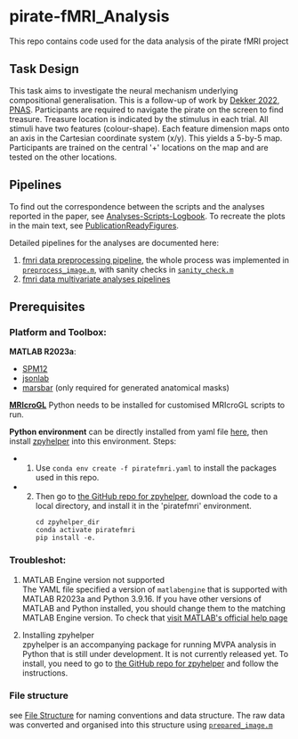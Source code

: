 # pirate-fMRI_Analysis
This repo contains code used for the data analysis of the pirate fMRI project

## Task Design
This task aims to investigate the neural mechanism underlying compositional generalisation. This is a follow-up of work by [Dekker 2022, PNAS](https://www.pnas.org/doi/10.1073/pnas.2205582119). Participants are required to navigate the pirate on the screen to find treasure. Treasure location is indicated by the stimulus in each trial. All stimuli have two features (colour-shape). Each feature dimension maps onto an axis in the Cartesian coordinate system (x/y). This yields a 5-by-5 map. Participants are trained on the central '+' locations on the map and are tested on the other locations.

## Pipelines
To find out the correspondence between the scripts and the analyses reported in the paper, see [Analyses-Scripts-Logbook](/scripts/Exp1_fmri/Analyses_Scripts_Logbook.md).
To recreate the plots in the main text, see [PublicationReadyFigures](/scripts/Exp1_fmri/publication_ready_figures.ipynb).

Detailed pipelines for the analyses are documented here:
1. [fmri data preprocessing pipeline](/src/preprocessing/PreprocessingPipeline.md), the whole process was implemented in [`preprocess_image.m`](/scripts/Exp1_fmri/prepare_MVPA.m), with sanity checks in [`sanity_check.m`](/scripts/Exp1_fmri/sanity_check.m)
2. [fmri data multivariate analyses pipelines](/scripts/Exp1_fmri/MultivariateAnalysisPipeline.md) 


## Prerequisites
### Platform and Toolbox:
**MATLAB R2023a**:
- [SPM12](https://www.fil.ion.ucl.ac.uk/spm/software/spm12/)
- [jsonlab](https://uk.mathworks.com/matlabcentral/fileexchange/33381-jsonlab-a-toolbox-to-encode-decode-json-files)
- [marsbar](https://marsbar-toolbox.github.io/)  (only required for generated anatomical masks)

[**MRIcroGL**](https://www.nitrc.org/projects/mricrogl) 
Python needs to be installed for customised MRIcroGL scripts to run.  

**Python environment** can be directly installed from yaml file [here](/piratefmri.yaml), then install [zpyhelper](https://github.com/ZiluLiang/zpyhelper) into this environment. Steps: 
- 1. Use `conda env create -f piratefmri.yaml` to install the packages used in this repo.  
- 2. Then go to [the GitHub repo for zpyhelper](https://github.com/ZiluLiang/zpyhelper), download the code to a local directory, and install it in the 'piratefmri' environment.
        ```
        cd zpyhelper_dir
        conda activate piratefmri
        pip install -e.
        ```

### **Troubleshot:**
1. MATLAB Engine version not supported  
The YAML file specified a version of `matlabengine` that is supported with MATLAB R2023a and Python 3.9.16. If you have other versions of MATLAB and Python installed, you should change them to the matching MATLAB Engine version. To check that [visit MATLAB's official help page](https://nl.mathworks.com/support/requirements/python-compatibility.html)

2. Installing zpyhelper  
zpyhelper is an accompanying package for running MVPA analysis in Python that is still under development. It is not currently released yet. To install, you need to go to [the GitHub repo for zpyhelper](https://github.com/ZiluLiang/zpyhelper) and follow the instructions.

### File structure
see [File Structure](/docs/FILESTRUCTURE.md) for naming conventions and data structure. The raw data was converted and organised into this structure using [`prepared_image.m`](/scripts/Exp1_fmri/prepare_image.m)
